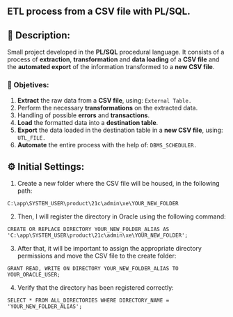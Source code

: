## ETL process from a CSV file with PL/SQL.

## 📝 Description:
Small project developed in the **PL/SQL** procedural language. It consists of a process of **extraction**, **transformation** and **data loading** of a **CSV file** and the **automated export** of the
information transformed to a **new CSV file**.

### 🎯 Objetives:
1. **Extract** the raw data from a **CSV file**, using: `External Table.`
2. Perform the necessary **transformations** on the extracted data.
3. Handling of possible **errors** and **transactions**.
4. **Load** the formatted data into a **destination table**.
5. **Export** the data loaded in the destination table in a **new CSV file**, using: `UTL_FILE.`
6. **Automate** the entire process with the help of: `DBMS_SCHEDULER.`

## ⚙ Initial Settings:
1. Create a new folder where the CSV file will be housed, in the following path:
```
C:\app\SYSTEM_USER\product\21c\admin\xe\YOUR_NEW_FOLDER
```
2. Then, I will register the directory in Oracle using the following command:
```
CREATE OR REPLACE DIRECTORY YOUR_NEW_FOLDER_ALIAS AS 'C:\app\SYSTEM_USER\product\21c\admin\xe\YOUR_NEW_FOLDER';
```
3. After that, it will be important to assign the appropriate directory permissions and move the CSV file to the create folder:
```
GRANT READ, WRITE ON DIRECTORY YOUR_NEW_FOLDER_ALIAS TO YOUR_ORACLE_USER;
```
4. Verify that the directory has been registered correctly:
```
SELECT * FROM ALL_DIRECTORIES WHERE DIRECTORY_NAME = 'YOUR_NEW_FOLDER_ALIAS';
```


